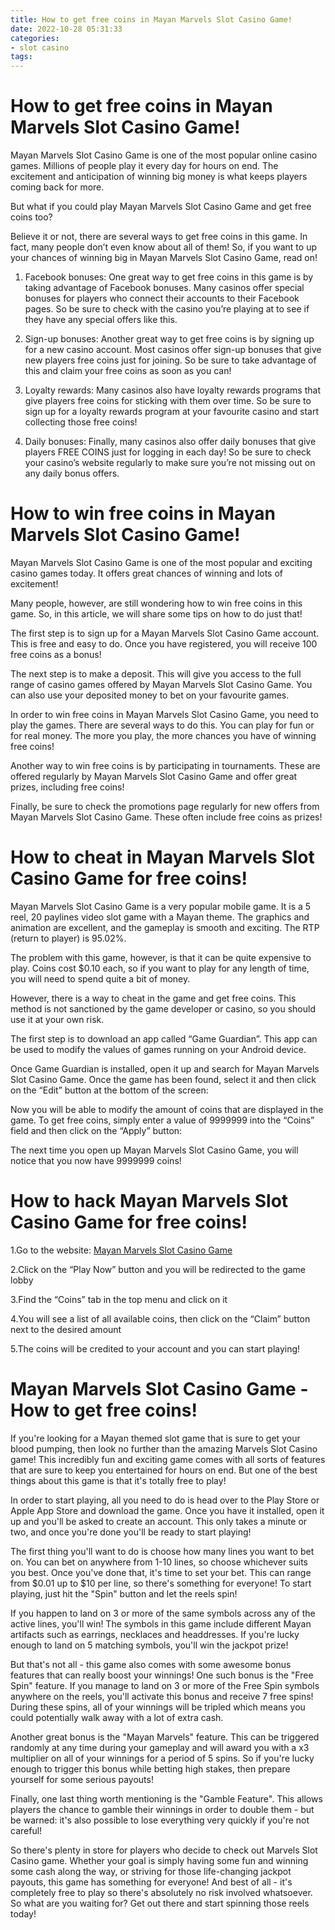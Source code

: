 ```yaml
---
title: How to get free coins in Mayan Marvels Slot Casino Game!
date: 2022-10-28 05:31:33
categories:
- slot casino
tags:
---
```



#  How to get free coins in Mayan Marvels Slot Casino Game!

Mayan Marvels Slot Casino Game is one of the most popular online casino games. Millions of people play it every day for hours on end. The excitement and anticipation of winning big money is what keeps players coming back for more.

But what if you could play Mayan Marvels Slot Casino Game and get free coins too?

Believe it or not, there are several ways to get free coins in this game. In fact, many people don’t even know about all of them! So, if you want to up your chances of winning big in Mayan Marvels Slot Casino Game, read on!

1. Facebook bonuses: One great way to get free coins in this game is by taking advantage of Facebook bonuses. Many casinos offer special bonuses for players who connect their accounts to their Facebook pages. So be sure to check with the casino you’re playing at to see if they have any special offers like this.

2. Sign-up bonuses: Another great way to get free coins is by signing up for a new casino account. Most casinos offer sign-up bonuses that give new players free coins just for joining. So be sure to take advantage of this and claim your free coins as soon as you can!

3. Loyalty rewards: Many casinos also have loyalty rewards programs that give players free coins for sticking with them over time. So be sure to sign up for a loyalty rewards program at your favourite casino and start collecting those free coins!


4. Daily bonuses: Finally, many casinos also offer daily bonuses that give players FREE COINS just for logging in each day! So be sure to check your casino’s website regularly to make sure you’re not missing out on any daily bonus offers.

#  How to win free coins in Mayan Marvels Slot Casino Game!

Mayan Marvels Slot Casino Game is one of the most popular and exciting casino games today. It offers great chances of winning and lots of excitement!

Many people, however, are still wondering how to win free coins in this game. So, in this article, we will share some tips on how to do just that!

The first step is to sign up for a Mayan Marvels Slot Casino Game account. This is free and easy to do. Once you have registered, you will receive 100 free coins as a bonus!

The next step is to make a deposit. This will give you access to the full range of casino games offered by Mayan Marvels Slot Casino Game. You can also use your deposited money to bet on your favourite games.

In order to win free coins in Mayan Marvels Slot Casino Game, you need to play the games. There are several ways to do this. You can play for fun or for real money. The more you play, the more chances you have of winning free coins!

Another way to win free coins is by participating in tournaments. These are offered regularly by Mayan Marvels Slot Casino Game and offer great prizes, including free coins!

Finally, be sure to check the promotions page regularly for new offers from Mayan Marvels Slot Casino Game. These often include free coins as prizes!

#  How to cheat in Mayan Marvels Slot Casino Game for free coins!

Mayan Marvels Slot Casino Game is a very popular mobile game. It is a 5 reel, 20 paylines video slot game with a Mayan theme. The graphics and animation are excellent, and the gameplay is smooth and exciting. The RTP (return to player) is 95.02%.

The problem with this game, however, is that it can be quite expensive to play. Coins cost $0.10 each, so if you want to play for any length of time, you will need to spend quite a bit of money.

However, there is a way to cheat in the game and get free coins. This method is not sanctioned by the game developer or casino, so you should use it at your own risk.

The first step is to download an app called “Game Guardian”. This app can be used to modify the values of games running on your Android device.

Once Game Guardian is installed, open it up and search for Mayan Marvels Slot Casino Game. Once the game has been found, select it and then click on the “Edit” button at the bottom of the screen:









Now you will be able to modify the amount of coins that are displayed in the game. To get free coins, simply enter a value of 9999999 into the “Coins” field and then click on the “Apply” button:









The next time you open up Mayan Marvels Slot Casino Game, you will notice that you now have 9999999 coins!

#  How to hack Mayan Marvels Slot Casino Game for free coins!

1.Go to the website: [Mayan Marvels Slot Casino Game](https://www.mayanmarvelsslotcasino.com/)

2.Click on the “Play Now” button and you will be redirected to the game lobby

3.Find the “Coins” tab in the top menu and click on it

4.You will see a list of all available coins, then click on the “Claim” button next to the desired amount

5.The coins will be credited to your account and you can start playing!

#  Mayan Marvels Slot Casino Game - How to get free coins!

If you're looking for a Mayan themed slot game that is sure to get your blood pumping, then look no further than the amazing Marvels Slot Casino game! This incredibly fun and exciting game comes with all sorts of features that are sure to keep you entertained for hours on end. But one of the best things about this game is that it's totally free to play!

In order to start playing, all you need to do is head over to the Play Store or Apple App Store and download the game. Once you have it installed, open it up and you'll be asked to create an account. This only takes a minute or two, and once you're done you'll be ready to start playing!

The first thing you'll want to do is choose how many lines you want to bet on. You can bet on anywhere from 1-10 lines, so choose whichever suits you best. Once you've done that, it's time to set your bet. This can range from $0.01 up to $10 per line, so there's something for everyone! To start playing, just hit the "Spin" button and let the reels spin!

If you happen to land on 3 or more of the same symbols across any of the active lines, you'll win! The symbols in this game include different Mayan artifacts such as earrings, necklaces and headdresses. If you're lucky enough to land on 5 matching symbols, you'll win the jackpot prize!

But that's not all - this game also comes with some awesome bonus features that can really boost your winnings! One such bonus is the "Free Spin" feature. If you manage to land on 3 or more of the Free Spin symbols anywhere on the reels, you'll activate this bonus and receive 7 free spins! During these spins, all of your winnings will be tripled which means you could potentially walk away with a lot of extra cash.

Another great bonus is the "Mayan Marvels" feature. This can be triggered randomly at any time during your gameplay and will award you with a x3 multiplier on all of your winnings for a period of 5 spins. So if you're lucky enough to trigger this bonus while betting high stakes, then prepare yourself for some serious payouts!

Finally, one last thing worth mentioning is the "Gamble Feature". This allows players the chance to gamble their winnings in order to double them - but be warned: it's also possible to lose everything very quickly if you're not careful!

So there's plenty in store for players who decide to check out Marvels Slot Casino game. Whether your goal is simply having some fun and winning some cash along the way, or striving for those life-changing jackpot payouts, this game has something for everyone! And best of all - it's completely free to play so there's absolutely no risk involved whatsoever. So what are you waiting for? Get out there and start spinning those reels today!
